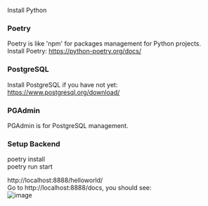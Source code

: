 Install Python  

### Poetry  
Poetry is like 'npm' for packages management for Python projects.  
Install Poetry: https://python-poetry.org/docs/  

### PostgreSQL
Install PostgreSQL if you have not yet: https://www.postgresql.org/download/  

### PGAdmin  
PGAdmin is for PostgreSQL management.  

### Setup Backend
poetry install  
poetry run start  

http://localhost:8888/helloworld/  
Go to http://localhost:8888/docs, you should see:  
![image](https://github.com/ScottsGit/T7CnC-Backend/assets/17536863/7df59bbe-c02d-4fe4-ac32-769216e33d18)  
